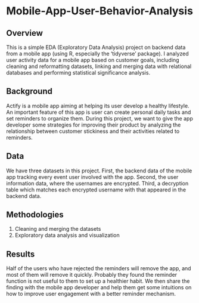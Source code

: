 # Mobile-App-User-Behavior-Analysis

## Overview
This is a simple EDA (Exploratory Data Analysis) project on backend data from a mobile app (using R, especially the ‘tidyverse’ package). I analyzed user activity data for a mobile app based on customer goals, including cleaning and reformatting datasets, linking and merging data with relational databases and performing statistical significance analysis.

## Background
Actify is a mobile app aiming at helping its user develop a healthy lifestyle. An important feature of this app is user can create personal daily tasks and set reminders to organize them. During this project, we want to give the app developer some strategies for improving their product by analyzing the relationship between customer stickiness and their activities related to reminders.

## Data
We have three datasets in this project. First, the backend data of the mobile app tracking every event user involved with the app. Second, the user information data, where the usernames are encrypted. Third, a decryption table which matches each encrypted username with that appeared in the backend data.

## Methodologies
1) Cleaning and merging the datasets
2) Exploratory data analysis and visualization

## Results
Half of the users who have rejected the reminders will remove the app, and most of them will remove it quickly. Probably they found the reminder function is not useful to them to set up a healthier habit. We then share the finding with the mobile app developer and help them get some intuitions on how to improve user engagement with a better reminder mechanism.

